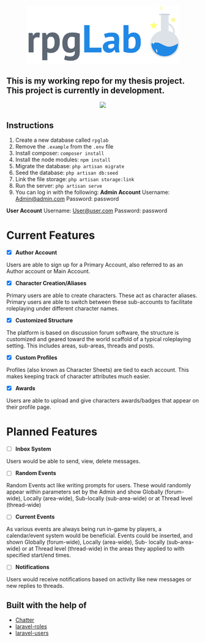 <p align="center"><img src="https://github.com/shadiaali/rpglab/blob/master/public/images/rpglab_logo_png.png?raw=true" width="400"></p>

## This is my working repo for my thesis project. This project is currently in development.

<p align="center"><img src="https://media.giphy.com/media/Fv8uxK7iNIEhi/source.gif" width="400"></p>


## Instructions 
1. Create a new database called ```rpglab```
2. Remove the ```.example``` from the ```.env``` file
3. Install composer: ```composer install```
4. Install the node modules: ```npm install```
5. Migrate the database: ```php artisan migrate```
6. Seed the database: ```php artisan db:seed```
7. Link the file storage: ```php artisan storage:link```
8. Run the server: ```php artisan serve```
9. You can log in with the following:
**Admin Account**
Username: Admin@admin.com
Password: password

**User Account**
Username: User@user.com
Password: password 


# Current Features

-   [x] **Author Account**

Users are able to sign up for a Primary Account, also referred to as an Author account or Main Account.


-   [x] **Character Creation/Aliases**

Primary users are able to create characters. These act as character aliases. Primary users are able to switch between these sub-accounts to facilitate roleplaying under different character names.


-   [x] **Customized Structure**

The platform is based on discussion forum software, the structure is customized and geared toward the world scaffold of a typical roleplaying setting. This includes areas, sub-areas, threads and posts.

-   [x] **Custom Profiles**

Profiles (also known as Character Sheets) are tied to each account. This makes keeping track of character attributes much easier.

-   [x] **Awards**

Users are able to upload and give characters awards/badges that appear on their profile page. 



# Planned Features
-   [ ] **Inbox System**

Users would be able to send, view, delete messages.

-   [ ] **Random Events**

Random Events act like writing prompts for users. These would randomly appear within parameters set by the Admin and show Globally (forum-wide), Locally (area-wide), Sub-locally (sub-area-wide) or at Thread level (thread-wide)

-   [ ] **Current Events**
  
As various events are always being run in-game by players, a calendar/event system would be beneficial. Events could be inserted, and shown Globally (forum-wide), Locally (area-wide), Sub- locally (sub-area-wide) or at Thread level (thread-wide) in the areas they applied to with specified start/end times.

-   [ ] **Notifications**

Users would receive notifications based on activity like new messages or new replies to threads.



## Built with the help of
-   [Chatter](https://github.com/webdevmatics/chatter/)
-   [laravel-roles](https://github.com/jeremykenedy/laravel-roles)
-   [laravel-users](https://github.com/jeremykenedy/laravel-users)
